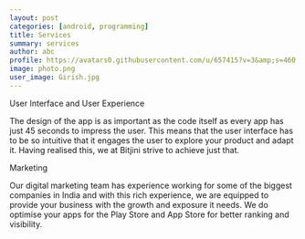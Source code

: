 ```yaml
---
layout: post
categories: [android, programming]
title: Services
summary: services
author: abc
profile: https://avatars0.githubusercontent.com/u/657415?v=3&amp;s=460
image: photo.png
user_image: Girish.jpg
---
```







User Interface and User Experience

The design of the app is as important as the code itself as every app has just 45 seconds to impress the user. This means that the user interface has to be so intuitive that it engages the user to explore your product and adapt it. Having realised this, we at Bitjini strive to achieve just that.



Marketing

Our digital marketing team has experience working for some of the biggest companies in India and with this rich experience, we are equipped to provide your business with the growth and exposure it needs. We do optimise your apps for the Play Store and App Store for better ranking and visibility.

